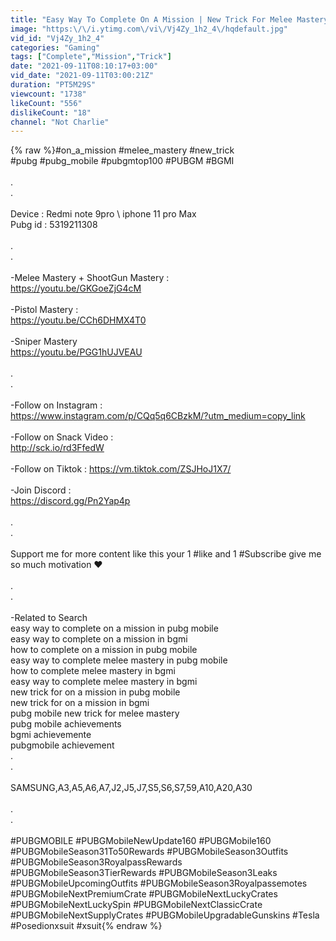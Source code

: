 ```yaml
---
title: "Easy Way To Complete On A Mission | New Trick For Melee Mastery | How To Complete Melee Mastery"
image: "https:\/\/i.ytimg.com\/vi\/Vj4Zy_1h2_4\/hqdefault.jpg"
vid_id: "Vj4Zy_1h2_4"
categories: "Gaming"
tags: ["Complete","Mission","Trick"]
date: "2021-09-11T08:10:17+03:00"
vid_date: "2021-09-11T03:00:21Z"
duration: "PT5M29S"
viewcount: "1738"
likeCount: "556"
dislikeCount: "18"
channel: "Not Charlie"
---
```

{% raw %}#on_a_mission #melee_mastery #new_trick<br />#pubg #pubg_mobile #pubgmtop100 #PUBGM #BGMI<br /><br />. <br />. <br /><br />Device : Redmi note 9pro \ iphone 11 pro Max<br />Pubg id : 5319211308 <br /><br />. <br />. <br /><br />-Melee Mastery + ShootGun Mastery :<br /><a rel="nofollow" target="blank" href="https://youtu.be/GKGoeZjG4cM">https://youtu.be/GKGoeZjG4cM</a><br /><br />-Pistol Mastery :<br /><a rel="nofollow" target="blank" href="https://youtu.be/CCh6DHMX4T0">https://youtu.be/CCh6DHMX4T0</a><br /><br />-Sniper Mastery<br /><a rel="nofollow" target="blank" href="https://youtu.be/PGG1hUJVEAU">https://youtu.be/PGG1hUJVEAU</a><br /><br />.<br />. <br /><br />-Follow on Instagram :<br /><a rel="nofollow" target="blank" href="https://www.instagram.com/p/CQq5q6CBzkM/?utm_medium=copy_link">https://www.instagram.com/p/CQq5q6CBzkM/?utm_medium=copy_link</a><br /><br />-Follow on Snack Video :<br /><a rel="nofollow" target="blank" href="http://sck.io/rd3FfedW">http://sck.io/rd3FfedW</a><br /><br />-Follow on Tiktok : <a rel="nofollow" target="blank" href="https://vm.tiktok.com/ZSJHoJ1X7/">https://vm.tiktok.com/ZSJHoJ1X7/</a> <br /><br />-Join Discord : <br /><a rel="nofollow" target="blank" href="https://discord.gg/Pn2Yap4p">https://discord.gg/Pn2Yap4p</a><br /><br />. <br />. <br /><br />Support me for more content like this your 1 #like and 1 #Subscribe give me so much motivation ❤ <br /><br />. <br />. <br /><br />-Related to Search<br />easy way to complete on a mission in pubg mobile<br />easy way to complete on a mission in bgmi<br />how to complete on a mission in pubg mobile<br />easy way to complete melee mastery in pubg mobile<br />how to complete melee mastery in bgmi<br />easy way to complete melee mastery in bgmi<br />new trick for on a mission in pubg mobile<br />new trick for on a mission in bgmi<br />pubg mobile new trick for melee mastery<br />pubg mobile achievements <br />bgmi achievemente<br />pubgmobile achievement<br />. <br />.<br /><br />SAMSUNG,A3,A5,A6,A7,J2,J5,J7,S5,S6,S7,59,A10,A20,A30<br /><br />. <br />. <br /><br />#PUBGMOBILE #PUBGMobileNewUpdate160 #PUBGMobile160 #PUBGMobileSeason31To50Rewards #PUBGMobileSeason3Outfits #PUBGMobileSeason3RoyalpassRewards #PUBGMobileSeason3TierRewards #PUBGMobileSeason3Leaks #PUBGMobileUpcomingOutfits #PUBGMobileSeason3Royalpassemotes #PUBGMobileNextPremiumCrate #PUBGMobileNextLuckyCrates #PUBGMobileNextLuckySpin #PUBGMobileNextClassicCrate #PUBGMobileNextSupplyCrates #PUBGMobileUpgradableGunskins #Tesla #Posedionxsuit #xsuit{% endraw %}
